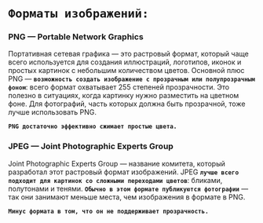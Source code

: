 # `Форматы изображений:`
###  PNG — Portable Network Graphics
Портативная сетевая графика — это растровый формат, который чаще всего используется для создания иллюстраций, логотипов, иконок и простых картинок с небольшим количеством цветов. 
Основной плюс PNG — **`возможность создать изображение с прозрачным или полупрозрачным фоном`**: всего формат охватывает 255 степеней прозрачности. Это полезно в ситуациях, когда картинку нужно разместить на цветном фоне. Для фотографий, часть которых должна быть прозрачной, тоже лучше использовать PNG.

**`PNG достаточно эффективно сжимает простые цвета.`**

### JPEG — Joint Photographic Experts Group 
Joint Photographic Experts Group — название комитета, который разработал этот растровый формат изображений. JPEG **`лучше всего подходит для картинок со сложными переходами цветов`**: бликами, полутонами и тенями. **`Обычно в этом формате публикуются фотографии`** — так они занимают меньше места, чем изображения в формате в PNG.

**`Минус формата в том, что он не поддерживает прозрачность.`**